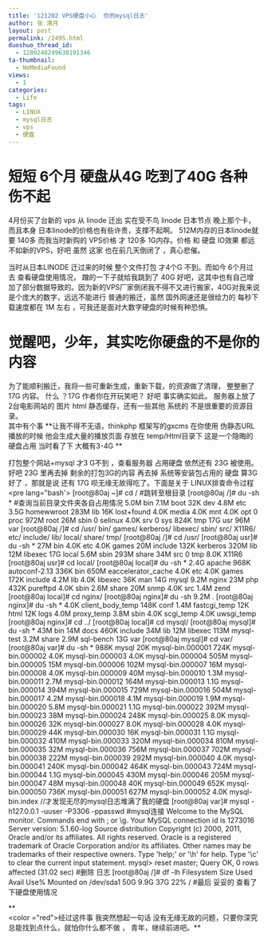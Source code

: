 ```yaml
---
title: '121202 VPS硬盘小心  你的mysql日志'
author: 张 清月
layout: post
permalink: /2495.html
duoshuo_thread_id:
  - 1280248249638191346
ta-thumbnail:
  - NoMediaFound
views:
  - 1
categories:
  - Life
tags:
  - LINUX
  - mysql日志
  - vps
  - 硬盘
---
```

# 短短 6个月 硬盘从4G 吃到了40G 各种伤不起

4月份买了台新的 vps 从 linode 迁出 实在受不鸟 linode 日本节点 晚上那个卡，而且本身 日本linode的价格也有些许贵，支撑不起啊。 512M内存的日本linode就要 140多 而我当时新购的 VPS价格 才 120多 1G内存。价格 和 硬盘 IO效果 都远不如新的VPS，好吧 虽然 这家 也在前几天倒闭了 ，真心悲催。

当时从日本LINODE 迁过来的时候 整个文件打包 才4个G 不到。而如今 6个月过去 查看硬盘使用情况， 蹭的一下子就给我跳到了 40G 好吧，这其中也有自己增加了部分数据导致的。因为新的VPS厂家倒闭我不得不又进行搬家，40G对我来说是个庞大的数字，远远不能进行 普通的搬迁，虽然 国外网速还是很给力的 每秒下载速度都在 1M 左右 ，可我还是面对大数字硬盘的时候有种恐惧。

# 觉醒吧，少年，其实吃你硬盘的不是你的内容

为了能顺利搬迁，我将一些可重新生成，重新下载，的资源做了清理， 整整删了17G 内容。 什么 ？17G 作者你在开玩笑吧？ 好吧 事实确实如此。 服务器上放了2台电影网站的 图片 html 静态缓存，还有一些其他 系统的 不是很重要的资源目录。  
其中有个事 **让我不得不无语，thinkphp 框架写的gxcms 在你使用 伪静态URL播放的时候 他会生成大量的播放页面 存放在 temp/Html目录下 这是一个隐晦的硬盘占用 当时看了下 大概有3-4G **

打包整个网站+mysql 才3 G不到 ，查看服务器 占用硬盘 依然还有 23G 被使用。 好吧 23G 里再去掉 剩余的打包3G的内容 再去掉 系统等安装包占用的 硬盘 算3G好了 ，那就是说 还有 17G 呗无缘无故得吃了。下面是关于 LINUX排查命令过程<pre lang="bash'> [root@80aj ~]# cd / #跳转至根目录 [root@80aj /]# du -sh \* #查询当前目录文件夹各自占用情况 5.0M bin 7.1M boot 32K dev 4.8M etc 3.5G homewwroot 283M lib 16K lost+found 4.0K media 4.0K mnt 4.0K opt 0 proc 972M root 26M sbin 0 selinux 4.0K srv 0 sys 824K tmp 17G usr 96M var [root@80aj /]# cd /usr/ bin/ games/ kerberos/ libexec/ sbin/ src/ X11R6/ etc/ include/ lib/ local/ share/ tmp/ [root@80aj /]# cd /usr/ [root@80aj usr]# du -sh \* 27M bin 4.0K etc 4.0K games 20M include 132K kerberos 320M lib 12M libexec 17G local 5.6M sbin 293M share 34M src 0 tmp 8.0K X11R6 [root@80aj usr]# cd local/ [root@80aj local]# du -sh \* 2.4G apache 968K autoconf-2.13 336K bin 650M eaccelerator\_cache 4.0K etc 4.0K games 172K include 4.2M lib 4.0K libexec 36K man 14G mysql 9.2M nginx 23M php 432K pureftpd 4.0K sbin 2.6M share 20M snmp 4.0K src 1.4M zend [root@80aj local]# cd nginx/ [root@80aj nginx]# du -sh 9.2M . [root@80aj nginx]# du -sh \* 4.0K client\_body\_temp 148K conf 1.4M fastcgi\_temp 12K html 12K logs 4.0M proxy\_temp 3.8M sbin 4.0K scgi\_temp 4.0K uwsgi_temp [root@80aj nginx]# cd ../ [root@80aj local]# cd mysql/ [root@80aj mysql]# du -sh \* 43M bin 14M docs 460K include 34M lib 12M libexec 113M mysql-test 3.2M share 2.9M sql-bench 13G var [root@80aj mysql]# cd var/ [root@80aj var]# du -sh \* 988K mysql 20K mysql-bin.000001 724K mysql-bin.000002 4.0K mysql-bin.000003 4.0K mysql-bin.000004 505M mysql-bin.000005 15M mysql-bin.000006 102M mysql-bin.000007 16M mysql-bin.000008 4.0K mysql-bin.000009 40M mysql-bin.000010 1.3M mysql-bin.000011 2.7M mysql-bin.000012 164M mysql-bin.000013 1.1G mysql-bin.000014 394M mysql-bin.000015 729M mysql-bin.000016 504M mysql-bin.000017 4.2M mysql-bin.000018 4.1M mysql-bin.000019 1.9M mysql-bin.000020 5.8M mysql-bin.000021 1.1G mysql-bin.000022 392M mysql-bin.000023 38M mysql-bin.000024 248K mysql-bin.000025 8.0K mysql-bin.000026 32K mysql-bin.000027 8.0K mysql-bin.000028 4.0K mysql-bin.000029 44K mysql-bin.000030 16K mysql-bin.000031 1.1G mysql-bin.000032 410M mysql-bin.000033 320M mysql-bin.000034 810M mysql-bin.000035 32M mysql-bin.000036 756M mysql-bin.000037 702M mysql-bin.000038 222M mysql-bin.000039 292M mysql-bin.000040 4.0K mysql-bin.000041 240K mysql-bin.000042 464K mysql-bin.000043 724M mysql-bin.000044 1.1G mysql-bin.000045 430M mysql-bin.000046 205M mysql-bin.000047 48M mysql-bin.000048 40K mysql-bin.000049 652K mysql-bin.000050 736K mysql-bin.000051 627M mysql-bin.000052 4.0K mysql-bin.index //才发现无尽的mysql日志堆满了我的硬盘 [root@80aj var]# mysql -h127.0.0.1 -uuser -P3306 -ppasswd #mysql连接 Welcome to the MySQL monitor. Commands end with ; or \g. Your MySQL connection id is 1273016 Server version: 5.1.60-log Source distribution Copyright (c) 2000, 2011, Oracle and/or its affiliates. All rights reserved. Oracle is a registered trademark of Oracle Corporation and/or its affiliates. Other names may be trademarks of their respective owners. Type 'help;' or '\h' for help. Type '\c' to clear the current input statement. mysql> reset master; Query OK, 0 rows affected (31.02 sec) #删除 日志 [root@80aj /]# df -lh Filesystem Size Used Avail Use% Mounted on /dev/sda1 50G 9.9G 37G 22% / #最后 妥妥的 查看了下硬盘使用情况 </pre> 

**  
<color ="red">经过这件事 我突然想起一句话 没有无缘无故的问题，只要你深究总能找到点什么，就怕你什么都不做 ， 青年，继续前进吧。</red>**
